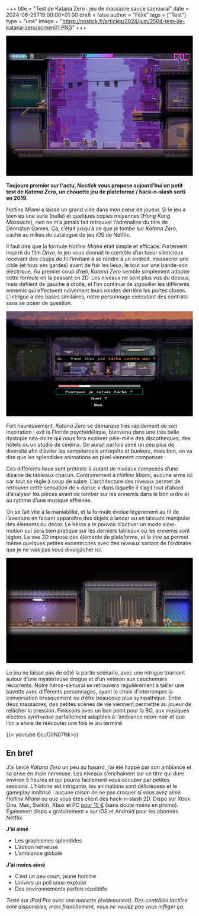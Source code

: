 +++
title = "Test de Katana Zero : jeu de massacre sauce samouraï"
date = 2024-06-25T19:00:00+01:00
draft = false
author = "Félix"
tags = ["Test"]
type = "une"
image = "https://nostick.fr/articles/2024/juin/2504-test-de-katana-zero/screen01.PNG"
+++ 

![Capture d’écran du jeu Katana Zero](screen01.PNG)

**Toujours premier sur l'actu, *Nostick* vous propose aujourd’hui un petit test de *Katana Zero*, un chouette jeu de plateforme / hack-n-slash sorti en 2019.**

*Hotline Miami* a laissé un grand vide dans mon cœur de joueur. Si le jeu a bien eu une suite (nulle) et quelques copies moyennes (*Hong Kong Massacre*), rien ne m’a jamais fait retrouver l’adrénaline du titre de Dennaton Games. Ça, c’était jusqu’à ce que je tombe sur *Katana Zero*, caché au milieu du catalogue de jeu iOS de Netflix.

Il faut dire que la formule *Hotline Miami* était simple et efficace. Fortement inspiré du film *Drive*, le jeu vous donnait le contrôle d’un tueur silencieux recevant des coups de fil l’invitant à se rendre à un endroit, massacrer une cible (et tous ses gardes) avant de fuir les lieux, le tout sur une bande-son électrique. Au premier coup d’œil, *Katana Zero* semble simplement adapter cette formule en la passant en 2D. Les niveaux ne sont plus vus du dessus, mais défilent de gauche à droite, et l’on continue de zigouiller les différents ennemis qui effectuent naïvement leurs rondes derrière les portes closes. L’intrigue a des bases similaires, notre personnage exécutant des contrats sans se poser de question. 

![Capture d’écran du jeu Katana Zero](screen02.png)

Fort heureusement, *Katana Zero* se démarque très rapidement de son inspiration : exit la Floride psychédélique, bienvenu dans une très belle dystopie néo-noire qui nous fera explorer pêle-mêle des discothèques, des hôtels ou un studio de cinéma. On aurait parfois aimé un peu plus de diversité afin d’éviter les sempiternels entrepôts et bunkers, mais bon, on va dire que les splendides animations en pixel viennent compenser.

Ces différents lieux sont prétexte à autant de niveaux composés d’une dizaine de tableaux chacun. Contrairement à *Hotline Miami*, aucune arme ici car tout se règle à coup de sabre. L’architecture des niveaux permet de retrouver cette sensation de « danse » dans laquelle il s’agit tout d’abord d’analyser les pièces avant de tomber sur les ennemis dans le bon ordre et au rythme d’une musique effrénée. 

On se fait vite à la maniabilité, et la formule évolue légèrement au fil de l’aventure en faisant apparaître des objets à lancer ou en laissant manipuler des éléments du décor. Le héros a le pouvoir d’activer un mode slow-motion qui sera bien pratique sur les derniers tableaux où les ennemis sont légion. La vue 2D impose des éléments de plateforme, et le titre se permet même quelques petites excentricités avec des niveaux sortant de l’ordinaire que je ne vais pas vous divulgâcher ici.

![Capture d’écran du jeu Katana Zero](screen03.png)

Le jeu ne laisse pas de côté la partie scénario, avec une intrigue tournant autour d’une mystérieuse drogue et d’un vétéran aux cauchemars récurrents. Notre héros-samurai se retrouvera régulièrement à tailler une bavette avec différents personnages, ayant le choix d’interrompre la conversation brusquement ou d’être beaucoup plus sympathique. Entre deux massacres, des petites scènes de vie viennent permettre au joueur de relâcher la pression. Finissons avec un bon point pour la BO, aux musiques électros *‌synthwave* parfaitement adaptées à l’ambiance néon-noir et que l’on a envie de réécouter une fois le jeu terminé.

{{< youtube GcJC0N07Nk>}}

## En bref

J’ai lancé *Katana Zero* un peu au hasard, j’ai été happé par son ambiance et sa prise en main nerveuse. Les niveaux s’enchaînent sur ce titre qui dure environ 5 heures et qui pourra facilement vous occuper par petites sessions. L’histoire est intrigante, les animations sont délicieuses et le gameplay maîtrisé : aucune raison de ne pas craquer si vous avez aimé *Hotline Miami* ou que vous êtes client des hack-n-slash 2D. Dispo sur Xbox One, Mac, Switch, Xbox et PC [pour 15 €](https://store.steampowered.com/app/460950/Katana_ZERO/) (sans doute moins en promo). Également dispo « gratuitement » sur iOS et Android pour les abonnés Netflix.


**J’ai aimé**

- Les graphismes splendides
- L’action nerveuse
- L’ambiance globale

**J’ai moins aimé**

- C’est un peu court, jeune homme
- Univers un poil sous-exploité
- Des environnements parfois répétitifs

*Testé sur iPad Pro avec une manette (évidemment). Des contrôles tactiles sont disponibles, mais franchement, vous ne voulez pas vous infliger ça.*